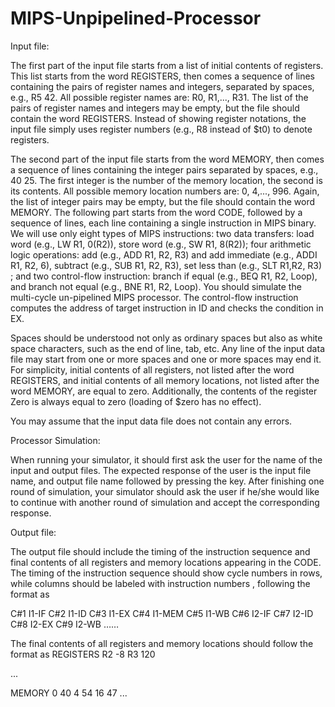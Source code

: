 # MIPS-Unpipelined-Processor

Input file: 

The first part of the input file starts from a list of initial contents of registers. This list starts from the word REGISTERS, then comes a sequence of lines containing the pairs of register names and integers, separated by spaces, e.g., R5 42. All possible register names are: R0, R1,..., R31. The list of the pairs of register names and integers may be empty, but the file should contain the word REGISTERS. Instead of showing register notations, the input file simply uses register numbers (e.g., R8 instead of $t0) to denote registers. 

The second part of the input  file starts from the word MEMORY, then comes a sequence of lines containing the integer pairs separated by spaces, e.g., 40 25. The first integer is the number of the memory location, the second is its contents. All possible memory location numbers are: 0, 4,..., 996. Again, the list of integer pairs may be empty, but the file should contain the word MEMORY.
The following part starts from the word CODE, followed by a sequence of lines, each line containing a single instruction in MIPS binary. We will use only eight types of MIPS instructions: two data transfers: load word (e.g., LW R1, 0(R2)), store word (e.g., SW R1, 8(R2)); four arithmetic logic operations: add (e.g., ADD R1, R2, R3) and add immediate (e.g., ADDI R1, R2, 6), subtract (e.g., SUB R1, R2, R3), set less than (e.g., SLT R1,R2, R3) ; and two control-flow instruction: branch if equal (e.g., BEQ R1, R2, Loop), and branch not equal (e.g., BNE R1, R2, Loop). You should simulate the multi-cycle un-pipelined MIPS processor. The control-flow instruction computes the address of target instruction in ID and checks the condition in EX.

Spaces should be understood not only as ordinary spaces but also as white space characters, such as the end of line, tab, etc. Any line of the input data file may start from one or more spaces and one or more spaces may end it. For simplicity, initial contents of all registers, not listed after the word REGISTERS, and initial contents of all memory locations, not listed after the word MEMORY, are equal to zero. Additionally, the contents of the register Zero is always equal to zero (loading of $zero has no effect).

You may assume that the input data file does not contain any errors. 

Processor Simulation: 

When running your simulator, it should first ask the user for the name of the input and output files. The expected response of the user is the input file name, and output file name followed by pressing the <ENTER> key. After finishing one round of simulation, your simulator should ask the user if he/she would like to continue with another round of simulation and accept the corresponding response.  


Output file: 

The output file should include the timing of the instruction sequence and final contents of all registers and memory locations appearing in the CODE.
The timing of the instruction sequence should show cycle numbers in rows, while columns should be labeled with instruction numbers , following the format as 

C#1 I1-IF
C#2 I1-ID
C#3 I1-EX
C#4 I1-MEM
C#5 I1-WB
C#6 I2-IF
C#7 I2-ID
C#8 I2-EX
C#9 I2-WB
……


The final contents of all registers and memory locations should follow the format as
REGISTERS
R2 -8
R3 120

...

MEMORY
0 40
4 54
16 47
...
